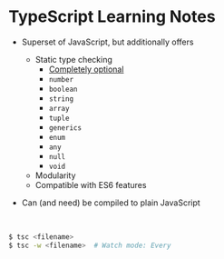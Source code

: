 # TypeScript Learning Notes

* Superset of JavaScript, but additionally offers
  * Static type checking
    * <u>Completely optional</u>
    * `number`
    * `boolean`
    * `string`
    * `array`
    * `tuple`
    * `generics`
    * `enum`
    * `any`
    * `null`
    * `void`
  * Modularity
  * Compatible with ES6 features

* Can (and need) be compiled to plain JavaScript

<br>

```bash
$ tsc <filename>
$ tsc -w <filename>  # Watch mode: Every
```

